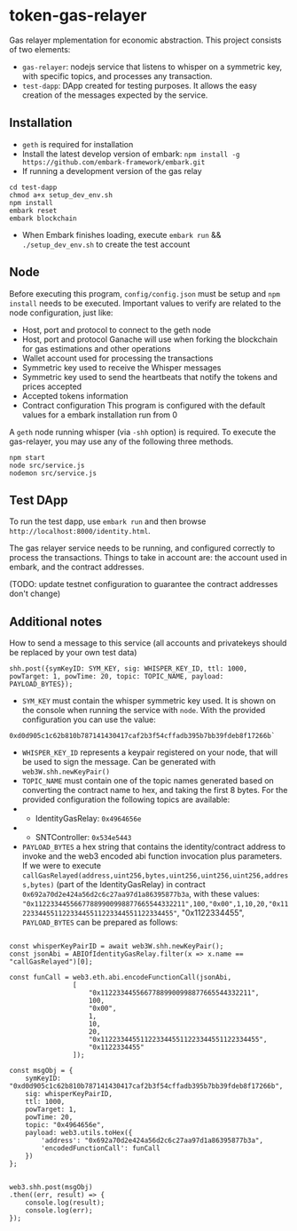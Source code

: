 # token-gas-relayer
Gas relayer mplementation for economic abstraction. This project consists of two elements:
- `gas-relayer`: nodejs service that listens to whisper on a symmetric key, with specific topics, and processes any transaction.
- `test-dapp`: DApp created for testing purposes. It allows the easy creation of the messages expected by the service.

## Installation
- `geth` is required for installation
- Install the latest develop version of embark: `npm install -g https://github.com/embark-framework/embark.git`
- If running a development version of the gas relay
```
cd test-dapp
chmod a+x setup_dev_env.sh
npm install
embark reset
embark blockchain
```
- When Embark finishes loading, execute `embark run` && `./setup_dev_env.sh` to create the test account

## Node

Before executing this program, `config/config.json` must be setup and `npm install` needs to be executed. Important values to verify are related to the node configuration, just like:
- Host, port and protocol to connect to the geth node
- Host, port and protocol Ganache will use when forking the blockchain for gas estimations and other operations
- Wallet account used for processing the transactions
- Symmetric key used to receive the Whisper messages
- Symmetric key used to send the heartbeats that notify the tokens and prices accepted
- Accepted tokens information
- Contract configuration
This program is configured with the default values for a embark installation run from 0

A `geth` node running whisper (via `-shh` option) is required. To execute the gas-relayer, you may use any of the following three methods.

```
npm start
node src/service.js
nodemon src/service.js
```

## Test DApp
To run the test dapp, use `embark run` and then browse `http://localhost:8000/identity.html`.

The gas relayer service needs to be running, and configured correctly to process the transactions. Things to take in account are: the account used in embark, and the contract addresses.

(TODO: update testnet configuration to guarantee the contract addresses don't change)



## Additional notes
How to send a message to this service (all accounts and privatekeys should be replaced by your own test data)
```
shh.post({symKeyID: SYM_KEY, sig: WHISPER_KEY_ID, ttl: 1000, powTarget: 1, powTime: 20, topic: TOPIC_NAME, payload: PAYLOAD_BYTES});
```
- `SYM_KEY` must contain the whisper symmetric key used. It is shown on the console when running the service with `node`. With the provided configuration you can use the value:
```
0xd0d905c1c62b810b787141430417caf2b3f54cffadb395b7bb39fdeb8f17266b`
```
- `WHISPER_KEY_ID` represents a keypair registered on your node, that will be used to sign the message. Can be generated with `web3W.shh.newKeyPair()`
- `TOPIC_NAME` must contain one of the topic names generated based on converting the contract name to hex, and taking the first 8 bytes. For the provided configuration the following topics are available:
- - IdentityGasRelay: `0x4964656e`
- - SNTController: `0x534e5443`
- `PAYLOAD_BYTES` a hex string that contains the identity/contract address to invoke and the web3 encoded abi function invocation plus parameters. If we were to execute `callGasRelayed(address,uint256,bytes,uint256,uint256,uint256,address,bytes)` (part of the IdentityGasRelay) in contract `0x692a70d2e424a56d2c6c27aa97d1a86395877b3a`, with these values: `"0x11223344556677889900998877665544332211",100,"0x00",1,10,20,"0x1122334455112233445511223344551122334455"`, "0x1122334455", `PAYLOAD_BYTES` can be prepared as follows: 



```

const whisperKeyPairID = await web3W.shh.newKeyPair();
const jsonAbi = ABIOfIdentityGasRelay.filter(x => x.name == "callGasRelayed")[0];

const funCall = web3.eth.abi.encodeFunctionCall(jsonAbi,
                [
                    "0x11223344556677889900998877665544332211", 
                    100, 
                    "0x00",
                    1,
                    10,
                    20,
                    "0x1122334455112233445511223344551122334455",
                    "0x1122334455"
                ]);

const msgObj = { 
    symKeyID: "0xd0d905c1c62b810b787141430417caf2b3f54cffadb395b7bb39fdeb8f17266b", 
    sig: whisperKeyPairID,
    ttl: 1000, 
    powTarget: 1, 
    powTime: 20, 
    topic: "0x4964656e", 
    payload: web3.utils.toHex({
        'address': "0x692a70d2e424a56d2c6c27aa97d1a86395877b3a",
        'encodedFunctionCall': funCall
    })
};

        
web3.shh.post(msgObj)
.then((err, result) => {
    console.log(result);
    console.log(err);
});

```